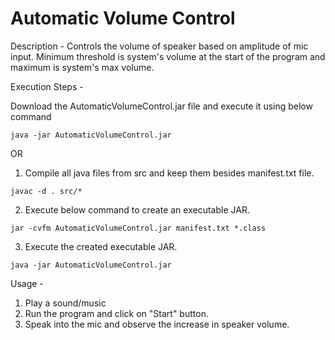# Automatic Volume Control

Description - Controls the volume of speaker based on amplitude of mic input. Minimum threshold is system's volume at the start of the program and maximum is system's max volume. 

Execution Steps - 

Download the AutomaticVolumeControl.jar file and execute it using below command
```
java -jar AutomaticVolumeControl.jar
```

OR 


1. Compile all java files from src and keep them besides manifest.txt file.
```
javac -d . src/*
```

2. Execute below command to create an executable JAR.
```
jar -cvfm AutomaticVolumeControl.jar manifest.txt *.class
```

3. Execute the created executable JAR.
```
java -jar AutomaticVolumeControl.jar
```

Usage - 
1. Play a sound/music
2. Run the program and click on "Start" button.
3. Speak into the mic and observe the increase in speaker volume.
